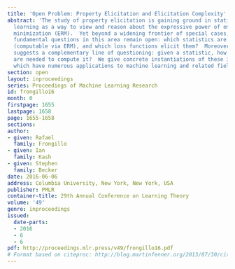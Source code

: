 ```yaml
---
title: 'Open Problem: Property Elicitation and Elicitation Complexity'
abstract: 'The study of property elicitation is gaining ground in statistics and machine
  learning as a way to view and reason about the expressive power of emiprical risk
  minimization (ERM).  Yet beyond a widening frontier of special cases, the two most
  fundamental questions in this area remain open: which statistics are elicitable
  (computable via ERM), and which loss functions elicit them?  Moreover, recent work
  suggests a complementary line of questioning: given a statistic, how many ERM parameters
  are needed to compute it?  We give concrete instantiations of these important questions,
  which have numerous applications to machine learning and related fields.'
section: open
layout: inproceedings
series: Proceedings of Machine Learning Research
id: frongillo16
month: 0
firstpage: 1655
lastpage: 1658
page: 1655-1658
sections: 
author:
- given: Rafael
  family: Frongillo
- given: Ian
  family: Kash
- given: Stephen
  family: Becker
date: 2016-06-06
address: Columbia University, New York, New York, USA
publisher: PMLR
container-title: 29th Annual Conference on Learning Theory
volume: '49'
genre: inproceedings
issued:
  date-parts:
  - 2016
  - 6
  - 6
pdf: http://proceedings.mlr.press/v49/frongillo16.pdf
# Format based on citeproc: http://blog.martinfenner.org/2013/07/30/citeproc-yaml-for-bibliographies/
---
```

